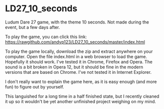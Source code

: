 LD27_10_seconds
===============

Ludum Dare 27 game, with the theme 10 seconds. Not made during the event, but a few days after.

To play the game, you can click this link: https://rawgithub.com/andyp123/LD27_10_seconds/master/index.html

To play the game locally, download the zip and extract anywhere on your computer. Open the file index.html in a web browser to load the game. Hopefully it should work. I've tested it in Chrome, Firefox and Opera. The sound is a bit broken in Opera 12, but it should be fine in the modern versions that are based on Chrome. I've not tested it in Internet Explorer.

I don't really want to explain the game here, as it is easy enough (and more fun) to figure out by yourself.

This languished for a long time in a half finished state, but I recently cleaned it up so it wouldn't be yet another unfinished project weighing on my mind.
